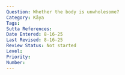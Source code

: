 ```yaml
---
Question: Whether the body is unwholesome?
Category: Kāya
Tags:
Sutta References:
Date Entered: 8-16-25
Last Revised: 8-16-25
Review Status: Not started
Level:
Priority:
Number:
---
```


